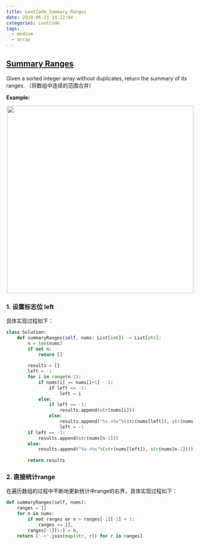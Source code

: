 ```yaml
---
title: LeetCode_Summary Ranges
date: 2019-06-21 14:22:04
categories: LeetCode
tags: 
  - medium
  - array
---
```


## [Summary Ranges](https://leetcode.com/problems/summary-ranges/)

Given a sorted integer array without duplicates, return the summary of its ranges.
（将数组中连续的范围合并）

<!--more-->

**Example:** 
<div align=center>
	<img src="/images/leetcode_228.png" width = "500" align=center/>
</div>

### 1. 设置标志位 left

具体实现过程如下：

```python
class Solution:
    def summaryRanges(self, nums: List[int]) -> List[str]:
        n = len(nums)
        if not n:
            return []
        
        results = []
        left = -1
        for i in range(n-1):
            if nums[i] == nums[i+1] - 1:
                if left == -1:
                    left = i
            else:
                if left == -1:
                    results.append(str(nums[i]))
                else:
                    results.append("%s->%s"%(str(nums[left]), str(nums[i])))
                    left = -1
        if left == -1:
            results.append(str(nums[n-1]))
        else:
            results.append("%s->%s"%(str(nums[left]), str(nums[n-1])))
                    
        return results
```

### 2. 直接统计range
在遍历数组的过程中不断地更新统计中range的右界，具体实现过程如下：

```python
def summaryRanges(self, nums):
    ranges = []
    for n in nums:
        if not ranges or n > ranges[-1][-1] + 1:
            ranges += [],
        ranges[-1][1:] = n,
    return ['->'.join(map(str, r)) for r in ranges]
```